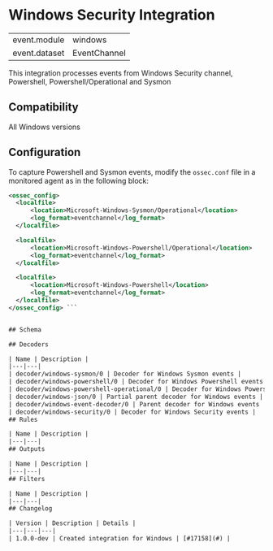 # Windows Security Integration


|   |   |
|---|---|
| event.module | windows |
| event.dataset | EventChannel |

This integration processes events from Windows Security channel, Powershell, Powershell/Operational and Sysmon

## Compatibility

All Windows versions

## Configuration

To capture Powershell and Sysmon events, modify the `ossec.conf` file in a monitored agent as in the following block:
  ```xml
<ossec_config>
    <localfile>
        <location>Microsoft-Windows-Sysmon/Operational</location>
        <log_format>eventchannel</log_format>
    </localfile>

    <localfile>
        <location>Microsoft-Windows-Powershell/Operational</location>
        <log_format>eventchannel</log_format>
    </localfile>

    <localfile>
        <location>Microsoft-Windows-Powershell</location>
        <log_format>eventchannel</log_format>
    </localfile>
</ossec_config> ```


## Schema

## Decoders

| Name | Description |
|---|---|
| decoder/windows-sysmon/0 | Decoder for Windows Sysmon events |
| decoder/windows-powershell/0 | Decoder for Windows Powershell events |
| decoder/windows-powershell-operational/0 | Decoder for Windows Powershell Operational events |
| decoder/windows-json/0 | Partial parent decoder for Windows events |
| decoder/windows-event-decoder/0 | Parent decoder for Windows events |
| decoder/windows-security/0 | Decoder for Windows Security events |
## Rules

| Name | Description |
|---|---|
## Outputs

| Name | Description |
|---|---|
## Filters

| Name | Description |
|---|---|
## Changelog

| Version | Description | Details |
|---|---|---|
| 1.0.0-dev | Created integration for Windows | [#17158](#) |
